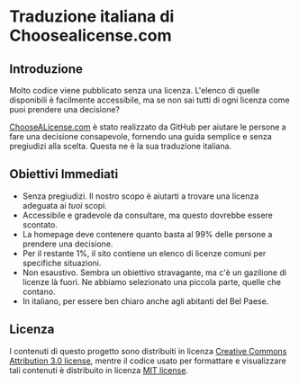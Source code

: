 # Traduzione italiana di Choosealicense.com

## Introduzione

Molto codice viene pubblicato senza una licenza. L'elenco di quelle disponibili è facilmente accessibile, ma se non sai tutti di ogni licenza come puoi prendere una decisione?

[ChooseALicense.com](http://www.choosealicense.com "Choose A Licence") è stato realizzato da GitHub per aiutare le persone a fare una decisione consapevole, fornendo una guida semplice e senza pregiudizi alla scelta. Questa ne è la sua traduzione italiana.

## Obiettivi Immediati

* Senza pregiudizi. Il nostro scopo è aiutarti a trovare una licenza adeguata ai *tuoi* scopi.
* Accessibile e gradevole da consultare, ma questo dovrebbe essere scontato.
* La homepage deve contenere quanto basta al 99% delle persone a prendere una decisione.
* Per il restante 1%, il sito contiene un elenco di licenze comuni per specifiche situazioni.
* Non esaustivo. Sembra un obiettivo stravagante, ma c'è un gazilione di licenze là fuori. Ne abbiamo selezionato una piccola parte, quelle che contano.
* In italiano, per essere ben chiaro anche agli abitanti del Bel Paese.

## Licenza

I contenuti di questo progetto sono distribuiti in licenza [Creative Commons Attribution 3.0 license](http://creativecommons.org/licenses/by/3.0/us/deed.en_US), mentre il codice usato per formattare e visualizzare tali contenuti è distribuito in licenza [MIT license](http://opensource.org/licenses/mit-license.php).

